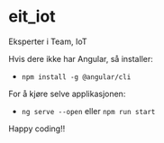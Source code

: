 # eit_iot
Eksperter i Team, IoT

Hvis dere ikke har Angular, så installer:
* ```npm install -g @angular/cli```

For å kjøre selve applikasjonen:
* ```ng serve --open``` eller ```npm run start```

Happy coding!!
